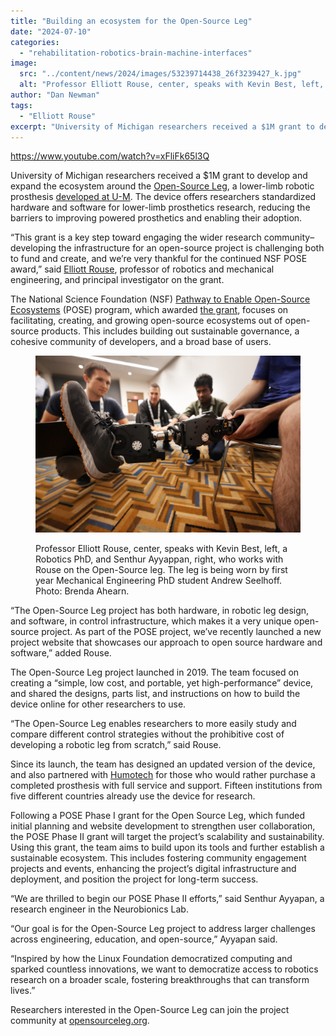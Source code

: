 ```yaml
---
title: "Building an ecosystem for the Open-Source Leg"
date: "2024-07-10"
categories: 
  - "rehabilitation-robotics-brain-machine-interfaces"
image: 
  src: "../content/news/2024/images/53239714438_26f3239427_k.jpg"
  alt: "Professor Elliott Rouse, center, speaks with Kevin Best, left, a Robotics PhD, and Senthur Ayyappan, right, who works with Rouse on the Open-Source leg. The leg is being worn by first year Mechanical Engineering PhD student Andrew Seelhoff."
author: "Dan Newman"
tags:
  - "Elliott Rouse"
excerpt: "University of Michigan researchers received a $1M grant to develop and expand the ecosystem around the Open-Source Leg, a lower-limb robotic prosthesis developed at U-M."
---
```


https://www.youtube.com/watch?v=xFliFk65l3Q

University of Michigan researchers received a $1M grant to develop and expand the ecosystem around the [Open-Source Leg](https://www.opensourceleg.org/about), a lower-limb robotic prosthesis [developed at U-M](https://news.engin.umich.edu/2019/06/open-source-bionic-leg-first-of-its-kind-platform-aims-to-rapidly-advance-prosthetics/). The device offers researchers standardized hardware and software for lower-limb prosthetics research, reducing the barriers to improving powered prosthetics and enabling their adoption.

“This grant is a key step toward engaging the wider research community–developing the infrastructure for an open-source project is challenging both to fund and create, and we’re very thankful for the continued NSF POSE award,” said [Elliott Rouse](https://robotics.umich.edu/profile/elliott-rouse/ "Elliott Rouse"), professor of robotics and mechanical engineering, and principal investigator on the grant.

The National Science Foundation (NSF) [Pathway to Enable Open-Source Ecosystems](https://new.nsf.gov/funding/initiatives/pathways-enable-open-source-ecosystems) (POSE) program, which awarded [the grant](https://www.nsf.gov/awardsearch/showAward?AWD_ID=2346117&HistoricalAwards=false), focuses on facilitating, creating, and growing open-source ecosystems out of open-source products. This includes building out sustainable governance, a cohesive community of developers, and a broad base of users.

<!--more-->

<figure>

![](images/53239714438_26f3239427_k-1024x683.jpg)

<figcaption>

Professor Elliott Rouse, center, speaks with Kevin Best, left, a Robotics PhD, and Senthur Ayyappan, right, who works with Rouse on the Open-Source leg. The leg is being worn by first year Mechanical Engineering PhD student Andrew Seelhoff. Photo: Brenda Ahearn.

</figcaption>

</figure>

“The Open-Source Leg project has both hardware, in robotic leg design, and software, in control infrastructure, which makes it a very unique open-source project. As part of the POSE project, we’ve recently launched a new project website that showcases our approach to open source hardware and software,” added Rouse.

The Open-Source Leg project launched in 2019. The team focused on creating a “simple, low cost, and portable, yet high-performance” device, and shared the designs, parts list, and instructions on how to build the device online for other researchers to use. 

“The Open-Source Leg enables researchers to more easily study and compare different control strategies without the prohibitive cost of developing a robotic leg from scratch,” said Rouse.

Since its launch, the team has designed an updated version of the device, and also partnered with [Humotech](https://www.linkedin.com/company/human-motion-technologies-llc/) for those who would rather purchase a completed prosthesis with full service and support. Fifteen institutions from five different countries already use the device for research.

Following a POSE Phase I grant for the Open Source Leg, which funded initial planning and website development to strengthen user collaboration, the POSE Phase II grant will target the project’s scalability and sustainability. Using this grant, the team aims to build upon its tools and further establish a sustainable ecosystem. This includes fostering community engagement projects and events, enhancing the project’s digital infrastructure and deployment, and position the project for long-term success. 

“We are thrilled to begin our POSE Phase II efforts,” said Senthur Ayyapan, a research engineer in the Neurobionics Lab. 

“Our goal is for the Open-Source Leg project to address larger challenges across engineering, education, and open-source,” Ayyapan said. 

“Inspired by how the Linux Foundation democratized computing and sparked countless innovations, we want to democratize access to robotics research on a broader scale, fostering breakthroughs that can transform lives.”

Researchers interested in the Open-Source Leg can join the project community at [opensourceleg.org](http://opensourceleg.org/).
